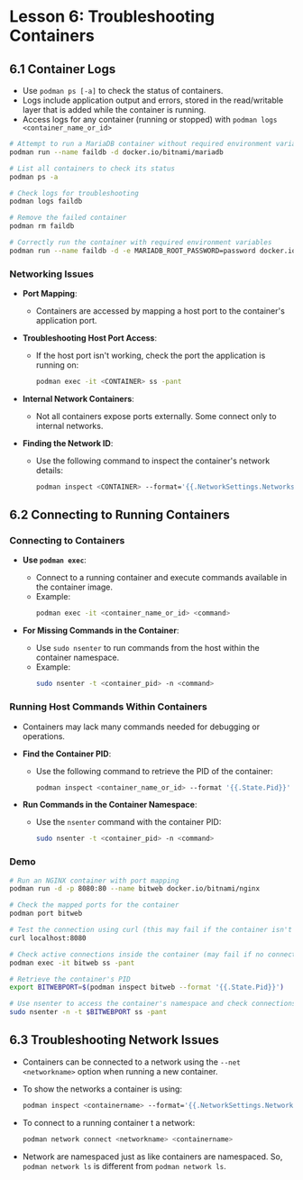 # Lesson 6: Troubleshooting Containers

## 6.1 Container Logs

- Use `podman ps [-a]` to check the status of containers.
- Logs include application output and errors, stored in the read/writable layer that is added while the container is running.
- Access logs for any container (running or stopped) with `podman logs <container_name_or_id>`

```bash
# Attempt to run a MariaDB container without required environment variables
podman run --name faildb -d docker.io/bitnami/mariadb

# List all containers to check its status
podman ps -a

# Check logs for troubleshooting
podman logs faildb

# Remove the failed container
podman rm faildb

# Correctly run the container with required environment variables
podman run --name faildb -d -e MARIADB_ROOT_PASSWORD=password docker.io/bitnami/mariadb
```

### Networking Issues

- **Port Mapping**:
  - Containers are accessed by mapping a host port to the container's application port.

- **Troubleshooting Host Port Access**:
  - If the host port isn't working, check the port the application is running on:
    ```bash
    podman exec -it <CONTAINER> ss -pant
    ```

- **Internal Network Containers**:
  - Not all containers expose ports externally. Some connect only to internal networks.

- **Finding the Network ID**:
  - Use the following command to inspect the container's network details:
    ```bash
    podman inspect <CONTAINER> --format='{{.NetworkSettings.Networks}}'
    ```

## 6.2 Connecting to Running Containers

### Connecting to Containers
- **Use `podman exec`**:
  - Connect to a running container and execute commands available in the container image.
  - Example:
    ```bash
    podman exec -it <container_name_or_id> <command>
    ```

- **For Missing Commands in the Container**:
  - Use `sudo nsenter` to run commands from the host within the container namespace.
  - Example:
    ```bash
    sudo nsenter -t <container_pid> -n <command>
    ```

### Running Host Commands Within Containers
- Containers may lack many commands needed for debugging or operations.
- **Find the Container PID**:
  - Use the following command to retrieve the PID of the container:
    ```bash
    podman inspect <container_name_or_id> --format '{{.State.Pid}}'
    ```

- **Run Commands in the Container Namespace**:
  - Use the `nsenter` command with the container PID:
    ```bash
    sudo nsenter -t <container_pid> -n <command>
    ```
### Demo 
```bash
# Run an NGINX container with port mapping
podman run -d -p 8080:80 --name bitweb docker.io/bitnami/nginx

# Check the mapped ports for the container
podman port bitweb

# Test the connection using curl (this may fail if the container isn't running as expected)
curl localhost:8080

# Check active connections inside the container (may fail if no connections exist)
podman exec -it bitweb ss -pant

# Retrieve the container's PID
export BITWEBPORT=$(podman inspect bitweb --format '{{.State.Pid}}')

# Use nsenter to access the container's namespace and check connections
sudo nsenter -n -t $BITWEBPORT ss -pant
```

## 6.3 Troubleshooting Network Issues


- Containers can be connected to a network using the `--net <networkname>` option when running a new container.

- To show the networks a container is using:
  ```bash
  podman inspect <containername> --format='{{.NetworkSettings.Networks}}'
  ```

- To connect to a running container t a network:
  ```bash
  podman network connect <networkname> <containername>
  ```
- Network are namespaced just as like containers are namespaced. So, `podman network ls` is different from `podman network ls`.